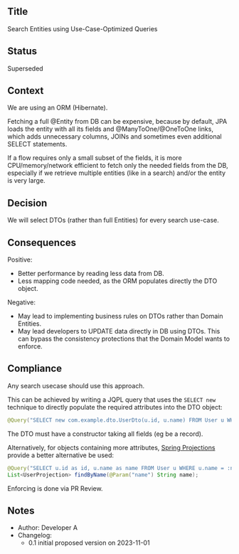 ## Title
Search Entities using Use-Case-Optimized Queries 

## Status
Superseded

## Context
We are using an ORM (Hibernate). 

Fetching a full @Entity from DB can be expensive, 
because by default, JPA loads the entity with all its fields
and @ManyToOne/@OneToOne links, which adds unnecessary
columns, JOINs and sometimes even additional SELECT statements.

If a flow requires only a small subset of the fields,
it is more CPU/memory/network efficient to fetch 
only the needed fields from the DB, especially if
we retrieve multiple entities (like in a search)
and/or the entity is very large. 

## Decision
We will select DTOs (rather than full Entities) 
for every search use-case.

## Consequences
Positive:
- Better performance by reading less data from DB.
- Less mapping code needed, as the ORM populates directly the DTO object.

Negative:
- May lead to implementing business rules on DTOs rather than Domain Entities.
- May lead developers to UPDATE data directly in DB using DTOs. 
   This can bypass the consistency protections that the Domain Model wants to enforce.

## Compliance
Any search usecase should use this approach.

This can be achieved by writing a JQPL query 
that uses the `SELECT new` technique to directly populate 
the required attributes into the DTO object:

```java
@Query("SELECT new com.example.dto.UserDto(u.id, u.name) FROM User u WHERE ...")
```

The DTO must have a constructor taking all fields (eg be a record).

Alternatively, for objects containing more attributes, 
[Spring Projections](https://docs.spring.io/spring-data/jpa/reference/repositories/projections.html) 
provide a better alternative be used:
```java
@Query("SELECT u.id as id, u.name as name FROM User u WHERE u.name = :name")
List<UserProjection> findByName(@Param("name") String name);
```

Enforcing is done via PR Review.

## Notes
- Author: Developer A 
- Changelog: 
  - 0.1 initial proposed version on 2023-11-01
